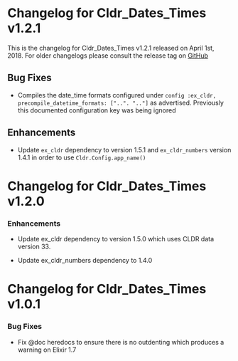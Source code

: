 # Changelog for Cldr_Dates_Times v1.2.1

This is the changelog for Cldr_Dates_Times v1.2.1 released on April 1st, 2018.  For older changelogs please consult the release tag on [GitHub](https://github.com/kipcole9/cldr_dates_times/tags)

## Bug Fixes

* Compiles the date_time formats configured under `config :ex_cldr, precompile_datetime_formats: ["..". ".."]` as advertised.  Previously this documented configuration key was being ignored

## Enhancements

* Update `ex_cldr` dependency to version 1.5.1 and `ex_cldr_numbers` version 1.4.1 in order to use `Cldr.Config.app_name()`

# Changelog for Cldr_Dates_Times v1.2.0

### Enhancements

* Update ex_cldr dependency to version 1.5.0 which uses CLDR data version 33.

* Update ex_cldr_numbers dependency to 1.4.0

# Changelog for Cldr_Dates_Times v1.0.1

### Bug Fixes

* Fix @doc heredocs to ensure there is no outdenting which produces a warning on Elixir 1.7
